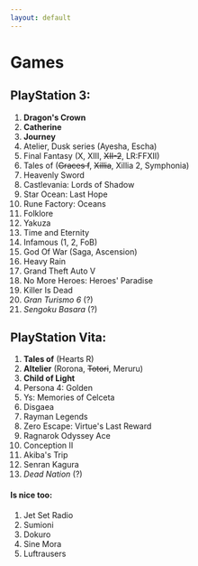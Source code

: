 ```yaml
---
layout: default
---
```


# Games

## PlayStation 3:
1. **Dragon's Crown**
2. **Catherine**
3. **Journey**
4. Atelier, Dusk series (Ayesha, Escha)
5. Final Fantasy (X, XIII, <del>XII-2</del>, LR:FFXII)
6. Tales of (<del>Graces f</del>, <del>Xillia</del>, Xillia 2, Symphonia)
7. Heavenly Sword
8. Castlevania: Lords of Shadow
9. Star Ocean: Last Hope
10. Rune Factory: Oceans
11. Folklore
12. Yakuza
13. Time and Eternity
14. Infamous (1, 2, FoB)
15. God Of War (Saga, Ascension)
16. Heavy Rain
17. Grand Theft Auto V
18. No More Heroes: Heroes' Paradise
19. Killer Is Dead
20. _Gran Turismo 6_ (?)
21. _Sengoku Basara_ (?)


## PlayStation Vita:
1. **Tales of** (Hearts R)
2. **Altelier** (Rorona, <del>Totori</del>, Meruru)
3. **Child of Light**
4. Persona 4: Golden
5. Ys: Memories of Celceta
6. Disgaea
7. Rayman Legends
8. Zero Escape: Virtue's Last Reward
9. Ragnarok Odyssey Ace
10. Conception II
11. Akiba's Trip
12. Senran Kagura
13. _Dead Nation_ (?)

#### Is nice too:
1. Jet Set Radio
2. Sumioni
3. Dokuro
4. Sine Mora
5. Luftrausers
